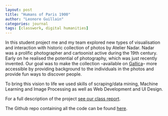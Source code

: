 ```yaml
---
layout: post
title: "Humans of Paris 1900"
author: "Leonore Guillain"
categories: journal
tags: [classwork, digital humanities]
---
```


In this student project me and my team explored new types of visualisation and interaction with historic collection of photos by Atelier Nadar.
Nadar was a prolific photographer and cartoonist active during the 19th century. Early on he realised the potential of photography, which was just recently invented.
Our goal was to make the collection –available on [Gallica](https://gallica.bnf.fr/accueil/en/content/accueil-en?mode=desktop)– more accessible by providing background to the individuals in the photos and provide fun ways to discover people.

To bring this vision to life we used skills of scraping/data mining, Machine Learning and Image Processing as well as Web Development and UI Design.

For a full description of the project [see our class report](http://fdh.epfl.ch/index.php/Humans_of_Paris_1900).

The Github repo containing all the code can be found [here](https://github.com/lguillain/humans-of-paris-1900).
